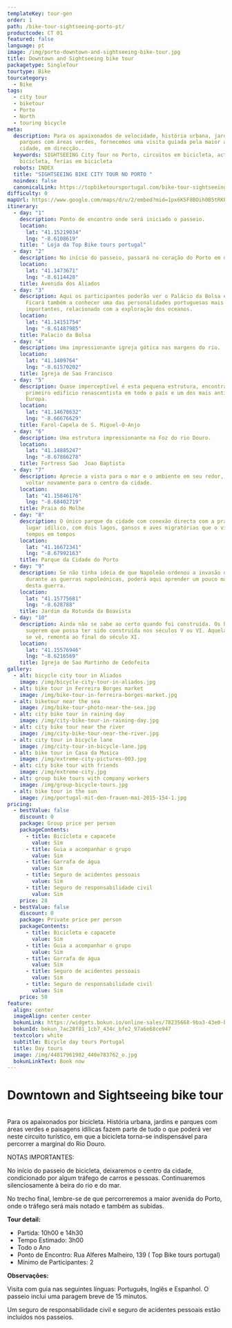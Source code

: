 ```yaml
---
templateKey: tour-gen
order: 1
path: /bike-tour-sightseeing-porto-pt/
productcode: CT 01
featured: false
language: pt
image: /img/porto-downtown-and-sightseeing-bike-tour.jpg
title: Downtown and Sightseeing bike tour
packagetype: SingleTour
tourtype: Bike
tourcategory:
  - Bike
tags:
  - city tour
  - biketour
  - Porto
  - North
  - touring bicycle
meta:
  description: Para os apaixonados de velocidade, história urbana, jardins e
    parques com áreas verdes, fornecemos uma visita guiada pela maior artéria da
    cidade, em direcção..
  keywords: SIGHTSEEING City Tour no Porto, circuitos em bicicleta, actividades em
    bicicleta, ferias em bicicleta
  robots: INDEX
  title: "SIGHTSEEING BIKE CITY TOUR NO PORTO "
  noindex: false
  canonicalLink: https://topbiketoursportugal.com/bike-tour-sightseeing-porto-pt/
difficulty: 0
mapUrl: https://www.google.com/maps/d/u/2/embed?mid=1px6K5F8BOih0B5tRKPQdRuea9hY
itinerary:
  - day: "1"
    description: Ponto de encontro onde será iniciado o passeio.
    location:
      lat: "41.15219034"
      lng: "-8.6108619"
    title: " Loja da Top Bike tours portugal"
  - day: "2"
    description: No início do passeio, passará no coração do Porto em direcção ao rio Douro.
    location:
      lat: "41.1473671"
      lng: "-8.6114428"
    title: Avenida dos Aliados
  - day: "3"
    description: Aqui os participantes poderão ver o Palácio da Bolsa e o Hard Club.
      Ficará também a conhecer uma das personalidades portuguesas mais
      importantes, relacionado com a exploração dos oceanos.
    location:
      lat: "41.14151754"
      lng: "-8.61487985"
    title: Palacio da Bolsa
  - day: "4"
    description: Uma impressionante igreja gótica nas margens do rio.
    location:
      lat: "41.1409764"
      lng: "-8.61570202"
    title: Igreja de Sao Francisco
  - day: "5"
    description: Quase imperceptível é esta pequena estrutura, encontrando-se como o
      primeiro edifício renascentista em todo o país e um dos mais antigos da
      Europa.
    location:
      lat: "41.14678632"
      lng: "-8.66676629"
    title: Farol-Capela de S. Miguel-O-Anjo
  - day: "6"
    description: Uma estrutura impressionante na Foz do rio Douro.
    location:
      lat: "41.14885247"
      lng: "-8.67866278"
    title: Fortress Sao  Joao Baptista
  - day: "7"
    description: Aprecie a vista para o mar e o ambiente em seu redor, antes de
      voltar novamente para o centro da cidade.
    location:
      lat: "41.15846176"
      lng: "-8.68402719"
    title: Praia do Molhe
  - day: "8"
    description: O único parque da cidade com conexão directa com a praia. É um
      lugar idílico, com dois lagos, gansos e aves migratórias que o visitam de
      tempos em tempos
    location:
      lat: "41.16672341"
      lng: "-8.67992163"
    title: Parque da Cidade do Porto
  - day: "9"
    description: Se não tinha ideia de que Napoleão ordenou a invasão de Portugal
      durante as guerras napoleónicas, poderá aqui aprender um pouco mais acerca
      desta guerra.
    location:
      lat: "41.15775681"
      lng: "-8.628788"
    title: Jardim da Rotunda da Boavista
  - day: "10"
    description: Ainda não se sabe ao certo quando foi construída. Os historiadores
      sugerem que possa ter sido construída nos séculos V ou VI. Aquela que hoje
      se vê, remonta ao final do século XI.
    location:
      lat: "41.15576946"
      lng: "-8.6216569"
    title: Igreja de Sao Martinho de Cedofeita
gallery:
  - alt: bicycle city tour in Aliados
    image: /img/bicycle-city-tour-in-aliados.jpg
  - alt: bike tour in Ferreira Borges market
    image: /img/bike-tour-in-ferreira-borges-market.jpg
  - alt: biketour near the sea
    image: /img/bike-tour-photo-near-the-sea.jpg
  - alt: city bike tour in raining day
    image: /img/city-bike-tour-in-raining-day.jpg
  - alt: city bike tour near the river
    image: /img/city-bike-tour-near-the-river.jpg
  - alt: city tour in bicycle lane
    image: /img/city-tour-in-bicycle-lane.jpg
  - alt: bike tour in Casa da Musica
    image: /img/extreme-city-pictures-003.jpg
  - alt: city bike tour with friends
    image: /img/extreme-city.jpg
  - alt: group bike tours with company workers
    image: /img/group-bicycle-tours.jpg
  - alt: bike tour in the sun
    image: /img/portugal-mit-den-frauen-mai-2015-154-1.jpg
pricing:
  - bestValue: false
    discount: 0
    package: Group price per person
    packageContents:
      - title: Bicicleta e capacete
        value: Sim
      - title: Guia a acompanhar o grupo
        value: Sim
      - title: Garrafa de água
        value: Sim
      - title: Seguro de acidentes pessoais
        value: Sim
      - title: Seguro de responsabilidade civil
        value: Sim
    price: 28
  - bestValue: false
    discount: 0
    package: Private price per person
    packageContents:
      - title: Bicicleta e capacete
        value: Sim
      - title: Guia a acompanhar o grupo
        value: Sim
      - title: Garrafa de água
        value: Sim
      - title: Seguro de acidentes pessoais
        value: Sim
      - title: Seguro de responsabilidade civil
        value: Sim
    price: 50
feature:
  align: center
  imageAlign: center center
  bokunLink: https://widgets.bokun.io/online-sales/78235668-9ba3-43e0-b6a9-4b5322217da3/experience/270681?partialView=1
  bokunId: bokun_7ac28f81_1cb7_434c_bfe2_97a6e68ce947
  textcolor: white
  subtitle: Bicycle day tours Portugal
  title: Day tours
  image: /img/44817961982_440e783762_o.jpg
  bokunLinkText: Book now
---
```

# Downtown and Sightseeing bike tour

\
Para os apaixonados por bicicleta. História urbana, jardins e parques com áreas verdes e paisagens idílicas fazem parte de tudo o que poderá ver neste circuito turístico, em que a bicicleta torna-se indispensável para percorrer a marginal do Rio Douro.

NOTAS IMPORTANTES:

No início do passeio de bicicleta, deixaremos o centro da cidade, condicionado por algum tráfego de carros e pessoas. Continuaremos silenciosamente à beira do rio e do mar.

No trecho final, lembre-se de que percorreremos a maior avenida do Porto, onde o tráfego será mais notado e também as subidas.

**Tour detail:**

* Partida: 10h00 e 14h30
* Tempo Estimado: 3h00
* Todo o Ano
* Ponto de Encontro: Rua Alferes Malheiro, 139 ( Top Bike tours portugal)
* Mínimo de Participantes: 2

**Observações:**

Visita com guia nas seguintes línguas: Português, Inglês e Espanhol. O passeio inclui uma paragem breve de 15 minutos.

Um seguro de responsabilidade civil e seguro de acidentes pessoais estão incluídos nos passeios.
